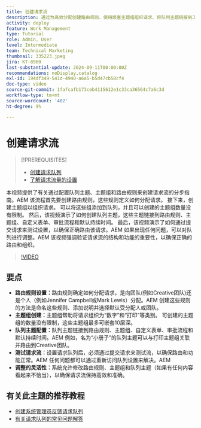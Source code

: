 ```yaml
---
title: 创建请求流
description: 通过为高效分配创建路由规则、使用嵌套主题组组织请求、将队列主题链接到工作流、测试请求流功能以及进行灵活调整以确保准确性和效率来优化请求管理。
activity: deploy
feature: Work Management
type: Tutorial
role: Admin, User
level: Intermediate
team: Technical Marketing
thumbnail: 335223.jpeg
jira: KT-8960
last-substantial-update: 2024-09-11T00:00:00Z
recommendations: noDisplay,catalog
exl-id: 194df349-541d-4940-a6a5-b5d47cb58cf4
doc-type: video
source-git-commit: 1fafcafb173ceb4115612e1c33ca36564c7a6c3d
workflow-type: tm+mt
source-wordcount: '402'
ht-degree: 9%

---
```


# 创建请求流

>[!PREREQUISITES]
>
>* [创建请求队列](/help/manage-work/request-queues/create-a-request-queue.md)
>* [了解请求流量的设置](/help/manage-work/request-queues/understand-settings-for-a-flow-request.md)

本视频提供了有关通过配置队列主题、主题组和路由规则来创建请求流的分步指南。&#x200B;AEM 该流程首先要创建路由规则，这些规则定义如何分配请求&#x200B;。 接下来，创建主题组以组织请求&#x200B;。 可以将这些组添加到队列，并且可以创建的主题组数量没有限制。
然后，该视频演示了如何创建队列主题，这些主题链接到路由规则、主题组、自定义表单、审批流程和默认持续时间。
最后，该视频演示了如何通过提交请求来测试设置，以确保正确路由该请求。&#x200B;AEM 如果出现任何问题，可以对队列进行调整。&#x200B;AEM 该视频强调验证请求流的结构和功能的重要性，以确保正确的路由和组织。

>[!VIDEO](https://video.tv.adobe.com/v/335223/?quality=12&learn=on)

## 要点

* **路由规则设置：**&#x200B;路由规则确定如何分配请求，是向团队(例如Creative团队)还是个人（例如Jennifer Campbell或Mark Lewis）分配。&#x200B;AEM 创建这些规则的方法是命名这些规则、添加说明并选择默认受分配人或团队。
* **主题组创建：**&#x200B;主题组帮助将请求组织为“数字”和“打印”等类别&#x200B;。 可创建的主题组的数量没有限制，这些主题组最多可嵌套10层深。
* **队列主题配置：**&#x200B;队列主题链接到路由规则、主题组、自定义表单、审批流程和默认持续时间。&#x200B;AEM 例如，名为“小册子”的队列主题可以与打印主题组关联并路由到Creative团队。
* **测试请求流：**&#x200B;设置请求队列后，必须通过提交请求来测试流，以确保路由和功能正常。&#x200B;AEM 任何问题都可以通过重新访问队列设置来解决。&#x200B;AEM
* **调整的灵活性：**&#x200B;系统允许修改路由规则、主题组和队列主题（如果有任何内容看起来不恰当），以确保请求流保持高效和准确。


## 有关此主题的推荐教程

* [创建系统管理员反馈请求队列](/help/manage-work/request-queues/create-a-system-admin-feedback-request-queue.md)
* [有关请求队列的常见问题解答](/help/manage-work/request-queues/request-queue-faq.md)



